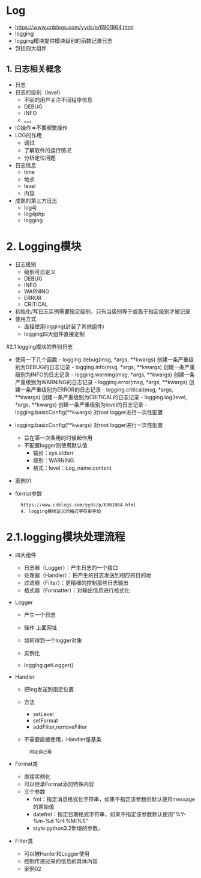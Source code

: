 # Log
- https://www.cnblogs.com/yyds/p/6901864.html
- logging
- logging模块提供模块级别的函数记录日志
- 包括四大组件

## 1. 日志相关概念
- 日志
- 日志的级别（level）
    - 不同的用户关注不同程序信息
    - DEBUG
    - INFO
    - 。。。
- IO操作=>不要频繁操作
- LOG的作用
    - 调试
    - 了解软件的运行情况
    - 分析定位问题
- 日志信息
    - time
    - 地点
    - level
    - 内容
- 成熟的第三方日志
    - log4j
    - log4php
    - logging
# 2. Logging模块
- 日志级别
    - 级别可自定义
    - DEBUG
    - INFO
    - WARNING
    - ERROR
    - CRITICAL
- 初始化/写日志实例需要指定级别，只有当级别等于或高于指定级别才被记录
- 使用方式
    - 直接使用logging(封装了其他组件)
    - logging四大组件直接定制
    
#2.1 logging模块的界别日志
- 使用一下几个函数
        - logging.debug(msg, *args, **kwargs)  创建一条严重级别为DEBUG的日志记录
        - logging.info(msg, *args, **kwargs)  创建一条严重级别为INFO的日志记录
        - logging.warning(msg, *args, **kwargs)  创建一条严重级别为WARNING的日志记录
        - logging.error(msg, *args, **kwargs)  创 建一条严重级别为ERROR的日志记录
        - logging.critical(msg, *args, **kwargs)  创建一条严重级别为CRITICAL的日志记录
        - logging.log(level, *args, **kwargs)  创建一条严重级别为level的日志记录 
        - logging.basicConfig(**kwargs)  对root logger进行一次性配置
- logging.basicConfig(**kwargs)  对root logger进行一次性配置     
    - 旨在第一次条用的时候起作用
    - 不配置logger则使用默认值
        - 输出：sys.stderr
        - 级别：WARNING
        - 格式：level：Log_name:content
- 案例01
- format参数    
        
        https://www.cnblogs.com/yyds/p/6901864.html
        4. logging模块定义的格式字符串字段
        
# 2.1.logging模块处理流程
- 四大组件
    - 日志器（Logger）：产生日志的一个接口
    - 处理器（Handler）：把产生的日志发送到相应的目的地
    - 过滤器（Filter）：更精细的控制那些日志输出
    - 格式器（Formatter）：对输出信息进行格式化
- Logger
    - 产生一个日志
    - 操作
            上面网址
            
    - 如何得到一个logger对象
    - 实例化
    - logging.getLogger()
    
- Handler
    - 把log发送到指定位置
    - 方法
        - setLevel
        - setFormat
        - addFilter,removeFilter
    - 不需要直接使用，Handler是基类
    
            网址自己看
           
- Format类
    - 直接实例化
    - 可以继承Format添加特殊内容 
    - 三个参数
        - fmt：指定消息格式化字符串，如果不指定该参数则默认使用message的原始值
        - datefmt：指定日期格式字符串，如果不指定该参数默认使用"%Y-%m-%d %H:%M:%S"
        - style:python3.2新增的参数，
- Filter类
    - 可以被Hanler和Logger使用
    - 控制传递过来的信息的具体内容
    - 案例02         
           